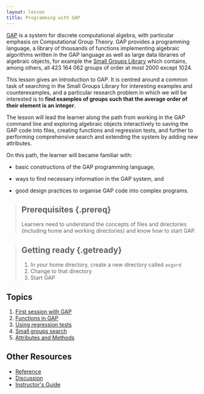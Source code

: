 ```yaml
---
layout: lesson
title: Programming with GAP
---
```


[GAP](http://www-gap.system.org) is a system for discrete computational algebra,
with particular emphasis on Computational Group Theory. GAP provides a
programming language, a library of thousands of functions implementing algebraic
algorithms written in the GAP language as well as large data libraries of algebraic
objects, for example the [Small Groups Library](http://www.gap-system.org/Packages/sgl.html)
which contains, among others, all 423 164 062 groups of order at most 2000 except 1024.

This lesson gives an introduction to GAP. It is centred around a common task of
searching in the Small Groups Library for interesting examples and counterexamples,
and a particular research problem in which we will be interested is to **find
examples of groups such that the average order of their element is an integer**.

The lesson will lead the learner along the path from working in the GAP command
line and exploring algebraic objects interactively to saving the GAP code into
files, creating functions and regression tests, and further to performing
comprehensive search and extending the system by adding new attributes.

On this path, the learner will became familiar with:

* basic constructions of the GAP programming language,

* ways to find necessary information in the GAP system, and

* good design practices to organise GAP code into complex programs.

> ## Prerequisites {.prereq}
>
> Learners need to understand the concepts of files and directories
> (including home and working directories) and know how to start GAP.

> ## Getting ready {.getready}
> 1. In your home directory, create a new directory called `avgord`
> 2. Change to that directory
> 3. Start GAP

## Topics

1.  [First session with GAP](01-command-line.html)
2.  [Functions in GAP](02-func.html)
3.  [Using regression tests](03-testing.html)
4.  [Small groups search](04-small-groups.html)
5.  [Attributes and Methods](05-attributes.html)

## Other Resources

*   [Reference](reference.html)
*   [Discussion](discussion.html)
*   [Instructor's Guide](instructors.html)
